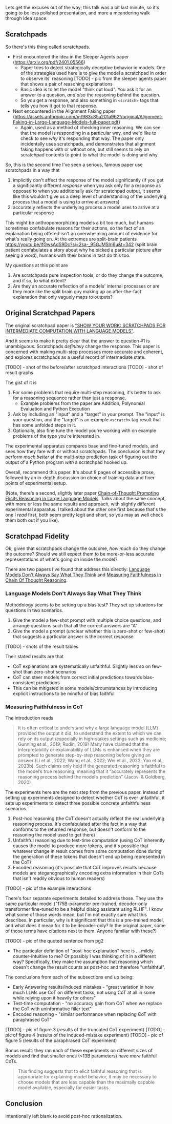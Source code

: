 Lets get the excuses out of the way; this talk was a bit last minute, so it's going to be less polished presentation, and more a meandering walk through idea space.

## Scratchpads

So there's this thing called scratchpads.

- First encountered the idea in the Sleeper Agents paper (https://arxiv.org/pdf/2401.05566)
  - Paper tries to detect strategically deceptive behavior in models. One of the strategies used here is to give the model a scratchpad in order to observe its' reasoning
  [TODO] - pic from the sleeper agents paper that shows a pair of reasoning explanations
  - Basic idea is to let the model "think out loud". You ask it for an answer to a question, _and also_ the reasoning behind the question.
  - So you get a response, and also something in `<scratch>` tags that tells you how it got to that response.
- Next encountered in the Alignment Faking paper (https://assets.anthropic.com/m/983c85a201a962f/original/Alignment-Faking-in-Large-Language-Models-full-paper.pdf)
  - Again, used as a method of checking inner reasoning. We can see that the model is responding in a particular way, and we'd like to check to see _why_ it's responding that way. The paper only incidentally uses scratchpads, and demonstrates that alignment faking happens with or without one, but still seems to rely on scratchpad contents to point to what the model is doing and why.
  
So, this is the second time I've seen a serious, famous paper use scratchpads in a way that

1. implicitly don't affect the response of the model significantly (if you get a significantly different _response_ when you ask only for a response as opposed to when you additionally ask for scratchpad output, it seems like this wouldn't give us a deep level of understanding of the underlying process that a model is using to arrive at answers)
2. accurately reflects the underlying process a model uses to arrive at a particular response

This might be anthropomorphizing models a bit too much, but humans sometimes confabulate reasons for their actions, so the fact of an explanation being offered isn't an overwhelming amount of evidence for what's really going on. At the extremes are split-brain patients https://youtu.be/lfGwsAdS9Dc?si=2sa-_95GJMSIrj6u&t=342 (split brain patient confabulates a story about why he picked a particular picture after seeing a word), humans with their brains in tact do this too.

My questions at this point are

1. Are scratchpads pure inspection tools, or do they change the outcome, and if so, to what extent?
2. Are they an accurate reflection of a models' internal processes or are they more like the split brain guy making up an after-the-fact explanation that only vaguely maps to outputs?

## Original Scratchpad Papers

The original scratchpad paper is ["SHOW YOUR WORK: SCRATCHPADS FOR INTERMEDIATE COMPUTATION WITH LANGUAGE MODELS"](https://arxiv.org/pdf/2112.00114). 

And it seems to make it pretty clear that the answer to question #1 is unambiguous. Scratchpads _definitely_ change the response. This paper is concerned with making multi-step processes more accurate and coherent, and explores scratchpads as a useful record of intermediate state.

[TODO] - shot of the before/after scratchpad interactions
[TODO] - shot of result graphs

The gist of it is

1. For some problems that require multi-step reasoning, it's better to ask for a reasoning sequence rather than just a response.
   - Example problems from the paper are Addition, Polynomial Evaluation and Python Execution 
2. Ask by including an "input" and a "target" in your prompt. The "input" is your question, and the "target" is an example `<scratch>` tag result that has some unfolded steps in it.
3. Optionally, also fine tune the model you're working with on example problems of the type you're interested in.

The experimental apparatus compares base and fine-tuned models, and sees how they fare with or without scratchpads. The conclusion is that they perform _much better_ at the multi-step prediction task of figuring out the output of a Python program _with_ a scratchpad hooked up.

Overall, recommend this paper. It's about 8 pages of accessible prose, followed by an in-depth discussion on choice of training data and finer points of experimental setup.

(Note, there's a second, slightly later paper [Chain-of-Thought Prompting Elicits Reasoning
in Large Language Models](https://openreview.net/pdf?id=_VjQlMeSB_J). Talks about the same concept, with more or less the same results and approach, with slightly different experimental apparatus. I talked about the other one first because that's the one I _read_ first, both seem pretty legit and short, so you may as well check them both out if you like).

## Scratchpad Fidelity

Ok, given that scratchpads change the outcome, _how much_ do they change the outcome? Should we still expect them to be more-or-less accurate representations of what's going on inside the model?

There are two papers I've found that address this directly: [Language Models Don't Always Say What They Think](https://arxiv.org/pdf/2305.04388) and [Measuring Faithfulness in Chain Of Thought Reasoning](https://arxiv.org/pdf/2307.13702). 

### Language Models Don't Always Say What They Think

Methodology seems to be setting up a bias test? They set up situations for questions in two scenarios.

1. Give the model a few-shot prompt with multiple choice questions, and arrange questions such that all the correct answers are "A"
2. Give the model a prompt (unclear whether this is zero-shot or few-shot) that suggests a particular answer is the correct response

[TODO] - shots of the result tables

Their stated results are that 

- CoT explanations are systematically unfaithful. Slightly less so on few-shot than zero-shot scenarios
- CoT can steer models from correct initial predictions towards bias-consistent predictions
- This can be mitigated in some models/circumstances by introducing explicit instructions to be mindful of bias
faithful
### Measuring Faithfulness in CoT

The introduction reads

> It is often critical to understand why a large language model (LLM) provided the output it did, to understand the extent to which we can rely on its output (especially in high-stakes settings such as medicine; Gunning et al., 2019; Rudin, 2019)
> Many have claimed that the interpretability or explainability of LLMs is enhanced when they are prompted to generate step-by-step reasoning before giving an answer (Li et al., 2022; Wang et al., 2022; Wei et al., 2022; Yao et al., 2023b). Such claims only hold if the generated reasoning is faithful to the model’s true reasoning, meaning that it “accurately represents the reasoning process behind the model’s prediction” (Jacovi & Goldberg, 2020)

The experiments here are the next step from the previous paper. Instead of setting up experiments designed to detect whether CoT is ever unfaithful, it sets up experiments to detect three possible concrete unfaithfulness scenarios

1. Post-hoc reasoning (the CoT doesn't actually reflect the real underlying reasoning process. It's confabulated after the fact in a way that conforms to the returned response, but doesn't conform to the reasoning the model used to get there)
2. Unfaithful reasoning due to test-time computation (using CoT inherently causes the model to produce more tokens, and it's possible that whatever change in result comes from some computation done during the generation of these tokens that doesn't end up being represented in the CoT)
3. Encoded reasoning (it's possible that CoT improves results because models are steganographically encoding extra information in their CoTs that isn't readily obvious to human readers)

[TODO] - pic of the example interactions

There's four separate experiments detailed to address those. They use the same particular model ("175B-parameter pre-trained, decoder-only transformer fine-tuned to be a helpful dialog assistant using RLHF". I know what some of those words mean, but I'm not exactly sure what this describes. In particular, why is it significant that this is a pre-trained model, and what does it mean for it to be decoder-only? In the original paper, some of those terms have citations next to them. Anyone familiar with these?)

[TODO] - pic of the quoted sentence from pg2

- The particular definition of "post-hoc explanation" here is ... mildly counter-intuitive to me? Or possibly I was thinking of it in a different way? Specifically, they make the assumption that reasoning which doesn't change the result counts as post-hoc and therefore "unfaithful". 

The conclusions from each of the subsections end up being:

- Early Answering results/induced mistakes - "great variation in how much LLMs use CoT on different tasks, not using CoT at all in some while relying upon it heavily for others"
- Test-time computation - "no accuracy gain from CoT when we replace the CoT with uninformative filler text"
- Encoded reasoning - "similar performance when replacing CoT with paraphrased CoT"

[TODO] - pic of figure 3 (results of the truncated CoT experiment)
[TODO] - pic of figure 4 (results of the induced-mistake experiment)
[TODO] - pic of figure 5 (results of the paraphrased CoT experiment)

Bonus result: they ran each of these experiments on different sizes of models and find that smaller ones (<13B parameters) have _more_ faithful CoTs.

> This finding suggests that to elicit faithful reasoning that is appropriate for explaining model behavior, it may be necessary to choose models that are less capable than the maximally capable model available, especially for easier tasks

## Conclusion

Intentionally left blank to avoid post-hoc rationalization.
